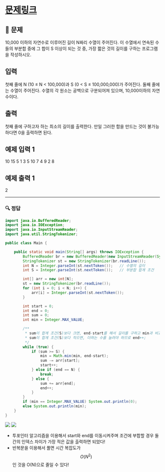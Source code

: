 # [문제링크](https://www.acmicpc.net/problem/1806)

## 📝 문제

10,000 이하의 자연수로 이루어진 길이 N짜리 수열이 주어진다. 이 수열에서 연속된 수들의 부분합 중에 그 합이 S 이상이 되는 것 중, 가장 짧은 것의 길이를 구하는 프로그램을 작성하시오.

## 입력

첫째 줄에 N (10 ≤ N < 100,000)과 S (0 < S ≤ 100,000,000)가 주어진다. 둘째 줄에는 수열이 주어진다. 수열의 각 원소는 공백으로 구분되어져 있으며, 10,000이하의 자연수이다.

## 출력

첫째 줄에 구하고자 하는 최소의 길이를 출력한다. 만일 그러한 합을 만드는 것이 불가능하다면 0을 출력하면 된다.

## 예제 입력 1 

10 15
5 1 3 5 10 7 4 9 2 8

## 예제 출력 1 

2

---

### 🔍 정답

```java
import java.io.BufferedReader;
import java.io.IOException;
import java.io.InputStreamReader;
import java.util.StringTokenizer;

public class Main {

    public static void main(String[] args) throws IOException {
        BufferedReader br = new BufferedReader(new InputStreamReader(System.in));
        StringTokenizer st = new StringTokenizer(br.readLine());
        int N = Integer.parseInt(st.nextToken());   // 수열의 길이
        int S = Integer.parseInt(st.nextToken());   // 부분합 합계 조건

        int[] arr = new int[N];
        st = new StringTokenizer(br.readLine());
        for (int i = 0; i < N; i++) {
            arr[i] = Integer.parseInt(st.nextToken());
        }

        int start = 0;
        int end = 0;
        int sum = 0;
        int min = Integer.MAX_VALUE;

        /**
         * sum이 합계 조건(S)보다 크면, end-start를 해서 길이를 구하고 min과 비교! 그리고 sum에서 arr[start]를 빼고 start를 한 칸 이동
         * sum이 합계 조건(S)보다 작으면, 더하는 수를 늘려야 하므로 end++;
         */
        while (true) {
            if (sum >= S) {
                min = Math.min(min, end-start);
                sum -= arr[start];
                start++;
            } else if (end == N) {
                break;
            } else {
                sum += arr[end];
                end++;
            }
        }
        if (min == Integer.MAX_VALUE) System.out.println(0);
        else System.out.println(min);
    }
}
```

![](https://img1.daumcdn.net/thumb/R1280x0/?scode=mtistory2&fname=https%3A%2F%2Fblog.kakaocdn.net%2Fdn%2Fb4psbF%2Fbtr3iIIpWsT%2FWvCBW4IGeCkxLkaKuJYi5k%2Fimg.png)
![](https://img1.daumcdn.net/thumb/R1280x0/?scode=mtistory2&fname=https%3A%2F%2Fblog.kakaocdn.net%2Fdn%2Fp2A1E%2Fbtr3kyMot1i%2Fop7rNZTKmAuiGROYZmzCRK%2Fimg.png)
- 투포인터 알고리즘을 이용해서 start와 end를 이동시켜주며 조건에 부합할 경우 둘 간의 인덱스 차이가 가장 적은 값을 출력하면 되었다!
- 반복문을 이용해서 풀면 시간 복잡도가 $$O(N^2)$$ 인 것을 O(N)으로 줄일 수 있다!